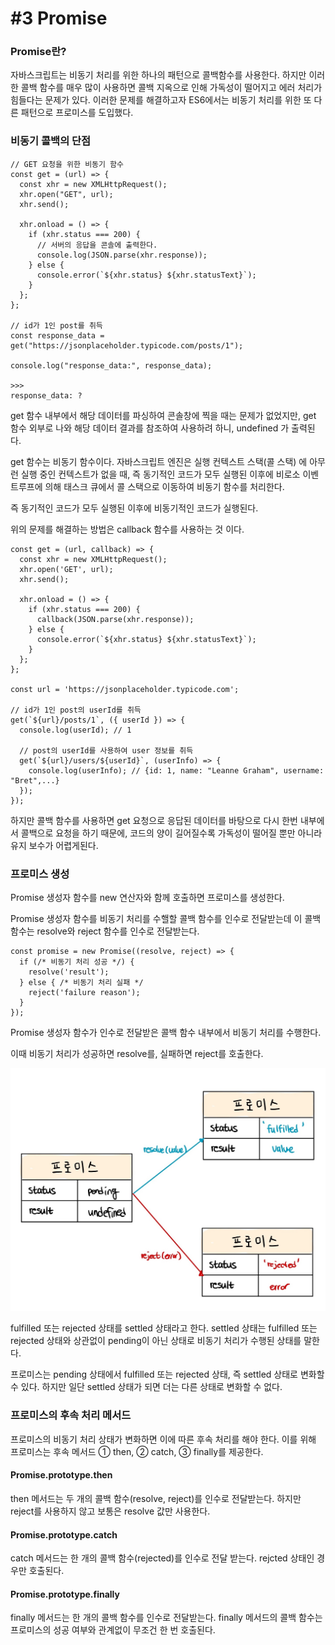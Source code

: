 # #3 Promise

### Promise란?

자바스크립트는 비동기 처리를 위한 하나의 패턴으로 콜백함수를 사용한다. 하지만 이러한 콜백 함수를 매우 많이 사용하면 콜백 지옥으로 인해 가독성이 떨어지고 에러 처리가 힘들다는 문제가 있다. 이러한 문제를 해결하고자 ES6에서는 비동기 처리를 위한 또 다른 패턴으로 프로미스를 도입했다.

### 비동기 콜백의 단점

```tsx
// GET 요청을 위한 비동기 함수
const get = (url) => {
  const xhr = new XMLHttpRequest();
  xhr.open("GET", url);
  xhr.send();

  xhr.onload = () => {
    if (xhr.status === 200) {
      // 서버의 응답을 콘솔에 출력한다.
      console.log(JSON.parse(xhr.response));
    } else {
      console.error(`${xhr.status} ${xhr.statusText}`);
    }
  };
};

// id가 1인 post를 취득
const response_data = get("https://jsonplaceholder.typicode.com/posts/1");

console.log("response_data:", response_data);

>>>
response_data: ?
```

get 함수 내부에서 해당 데이터를 파싱하여 콘솔창에 찍을 때는 문제가 없었지만, get 함수 외부로 나와 해당 데이터 결과를 참조하여 사용하려 하니, undefined 가 출력된다.

get 함수는 비동기 함수이다. 자바스크립트 엔진은 실행 컨텍스트 스택(콜 스택) 에 아무런 실행 중인 컨텍스트가 없을 때, 즉 동기적인 코드가 모두 실행된 이후에 비로소 이벤트루프에 의해 태스크 큐에서 콜 스택으로 이동하여 비동기 함수를 처리한다.

즉 동기적인 코드가 모두 실행된 이후에 비동기적인 코드가 실행된다.

위의 문제를 해결하는 방법은 callback 함수를 사용하는 것 이다.

```tsx
const get = (url, callback) => {
  const xhr = new XMLHttpRequest();
  xhr.open('GET', url);
  xhr.send();

  xhr.onload = () => {
    if (xhr.status === 200) {
      callback(JSON.parse(xhr.response));
    } else {
      console.error(`${xhr.status} ${xhr.statusText}`);
    }
  };
};

const url = 'https://jsonplaceholder.typicode.com';

// id가 1인 post의 userId를 취득
get(`${url}/posts/1`, ({ userId }) => {
  console.log(userId); // 1

  // post의 userId를 사용하여 user 정보를 취득
  get(`${url}/users/${userId}`, (userInfo) => {
    console.log(userInfo); // {id: 1, name: "Leanne Graham", username: "Bret",...}
  });
});
```

하지만 콜백 함수를 사용하면 get 요청으로 응답된 데이터를 바탕으로 다시 한번 내부에서 콜백으로 요청을 하기 때문에, 코드의 양이 길어질수록 가독성이 떨어질 뿐만 아니라 유지 보수가 어렵게된다.

### 프로미스 생성

Promise 생성자 함수를 new 연산자와 함께 호출하면 프로미스를 생성한다.

Promise 생성자 함수를 비동기 처리를 수핼할 콜백 함수를 인수로 전달받는데 이 콜백 함수는 resolve와 reject 함수를 인수로 전달받는다.

```tsx
const promise = new Promise((resolve, reject) => {
  if (/* 비동기 처리 성공 */) {
    resolve('result');
  } else { /* 비동기 처리 실패 */
    reject('failure reason');
  }
});
```

Promise 생성자 함수가 인수로 전달받은 콜백 함수 내부에서 비동기 처리를 수행한다.

이때 비동기 처리가 성공하면 resolve를, 실패하면 reject를 호출한다.

![alt text](../img/promise.png)

fulfilled 또는 rejected 상태를 settled 상태라고 한다. settled 상태는 fulfilled 또는 rejected 상태와 상관없이 pending이 아닌 상태로 비동기 처리가 수행된 상태를 말한다.

프로미스는 pending 상태에서 fulfilled 또는 rejected 상태, 즉 settled 상태로 변화할 수 있다. 하지만 일단 settled 상태가 되면 더는 다른 상태로 변화할 수 없다.

### 프로미스의 후속 처리 메서드

프로미스의 비동기 처리 상태가 변화하면 이에 따른 후속 처리를 해야 한다.
이를 위해 프로미스는 후속 메서드 ① then, ② catch, ③ finally를 제공한다.

#### Promise.prototype.then

then 메서드는 두 개의 콜백 함수(resolve, reject)를 인수로 전달받는다. 하지만 reject를 사용하지 않고 보통은 resolve 값만 사용한다.

#### Promise.prototype.catch

catch 메서드는 한 개의 콜백 함수(rejected)를 인수로 전달 받는다. rejcted 상태인 경우만 호출된다.

#### Promise.prototype.finally

finally 메서드는 한 개의 콜백 함수를 인수로 전달받는다. finally 메서드의 콜백 함수는 프로미스의 성공 여부와 관계없이 무조건 한 번 호출된다.

